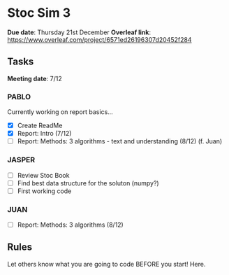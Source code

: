 # Stoc Sim 3

**Due date**:  Thursday 21st December
**Overleaf link**: https://www.overleaf.com/project/6571ed26196307d20452f284

## Tasks
**Meeting date**: 7/12
### PABLO
Currently working on report basics...
- [X] Create ReadMe
- [X] Report: Intro (7/12)
- [ ] Report: Methods: 3 algorithms - text and understanding (8/12) (f. Juan)

### JASPER
- [ ] Review Stoc Book
- [ ] Find best data structure for the soluton (numpy?)
- [ ] First working code

 ### JUAN
- [ ] Report: Methods: 3 algorithms (8/12)


## Rules
Let others know what you are going to code BEFORE you start! Here.
